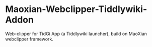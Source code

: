 # Maoxian-Webclipper-Tiddlywiki-Addon
Web-clipper for TidGi App (a Tiddlywiki launcher), build on MaoXian webclipper framework.
